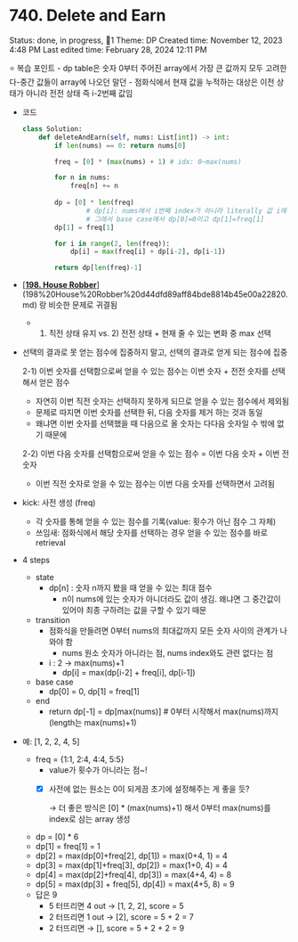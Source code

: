# 740. Delete and Earn

Status: done, in progress, 👀1
Theme: DP
Created time: November 12, 2023 4:48 PM
Last edited time: February 28, 2024 12:11 PM

<aside>
⭐ 복습 포인트
- dp table은 숫자 0부터 주어진 array에서 가장 큰 값까지 모두 고려한다-중간 값들이 array에 나오던 말던
- 점화식에서 현재 값을 누적하는 대상은 이전 상태가 아니라 전전 상태 즉 i-2번째 값임

</aside>

- 코드
    
    ```python
    class Solution:
        def deleteAndEarn(self, nums: List[int]) -> int:
            if len(nums) == 0: return nums[0]
    
            freq = [0] * (max(nums) + 1) # idx: 0~max(nums)
    
            for n in nums:
                freq[n] += n
            
            dp = [0] * len(freq)
    				# dp[i]: nums에서 i번째 index가 아니라 literally 값 i에 관한 정보 
    				# 그래서 base case에서 dp[0]=0이고 dp[1]=freq[1]
            dp[1] = freq[1]
    
            for i in range(2, len(freq)):
                dp[i] = max(freq[i] + dp[i-2], dp[i-1])
    
            return dp[len(freq)-1]
    ```
    
- [[**198. House Robber**](https://leetcode.com/problems/house-robber/solutions/846002/python-dynamic-programming-easy-solution-faster-than-95/?envType=study-plan-v2&envId=dynamic-programming)](198%20House%20Robber%20d44dfd89aff84bde8814b45e00a22820.md) 랑 비슷한 문제로 귀결됨
    - 1) 직전 상태 유지 vs. 2) 전전 상태 + 현재 줄 수 있는 변화 중 max 선택
- 선택의 결과로 못 얻는 점수에 집중하지 말고, 선택의 결과로 얻게 되는 점수에 집중
    
    2-1) 이번 숫자를 선택함으로써 얻을 수 있는 점수는 이번 숫자 + 전전 숫자를 선택해서 얻은 점수 
    
    - 자연히 이번 직전 숫자는 선택하지 못하게 되므로 얻을 수 있는 점수에서 제외됨
    - 문제로 따지면 이번 숫자를 선택한 뒤, 다음 숫자를 제거 하는 것과 동일
    - 왜냐면 이번 숫자를 선택했을 때 다음으로 올 숫자는 다다음 숫자일 수 밖에 없기 때문에
    
    2-2) 이번 다음 숫자를 선택함으로써 얻을 수 있는 점수 = 이번 다음 숫자 + 이번 전 숫자 
    
    - 이번 직전 숫자로 얻을 수 있는 점수는 이번 다음 숫자를 선택하면서 고려됨
- kick: 사전 생성 (freq)
    - 각 숫자를 통해 얻을 수 있는 점수를 기록(value: 횟수가 아닌 점수 그 자체)
    - 쓰임새: 점화식에서 해당 숫자를 선택하는 경우 얻을 수 있는 점수를 바로 retrieval
- 4 steps
    - state
        - dp[n] : 숫자 n까지 봤을 때 얻을 수 있는 최대 점수
            - n이 nums에 있는 숫자가 아니더라도 값이 생김. 왜냐면 그 중간값이 있어야 최종 구하려는 값을 구할 수 있기 때문
    - transition
        - 점화식을 만들려면 0부터 nums의 최대값까지 모든 숫자 사이의 관계가 나와야 함
            - nums 원소 숫자가 아니라는 점, nums index와도 관련 없다는 점
        - i : 2 → max(nums)+1
            - dp[i] = max(dp[i-2] + freq[i], dp[i-1])
    - base case
        - dp[0] = 0, dp[1] = freq[1]
    - end
        - return dp[-1] = dp[max(nums)] # 0부터 시작해서 max(nums)까지 (length는 max(nums)+1)
- 예: [1, 2, 2, 4, 5]
    - freq = {1:1, 2:4, 4:4, 5:5}
        - value가 횟수가 아니라는 점~!
        - [x]  사전에 없는 원소는 0이 되게끔 초기에 설정해주는 게 좋을 듯?
            
            → 더 좋은 방식은 [0] * (max(nums)+1) 해서 0부터 max(nums)를 index로 삼는 array 생성 
            
    - dp = [0] * 6
    - dp[1] = freq[1] = 1
    - dp[2] = max(dp[0]+freq[2], dp[1])  = max(0+4, 1) = 4
    - dp[3] = max(dp[1]+freq[3], dp[2]) = max(1+0, 4) = 4
    - dp[4] = max(dp[2]+freq[4], dp[3]) = max(4+4, 4) = 8
    - dp[5] = max(dp[3] + freq[5], dp[4]) = max(4+5, 8) = 9
    - 답은 9
        - 5 터뜨리면 4 out → [1, 2, 2], score = 5
        - 2 터뜨리면 1 out → [2], score = 5 + 2 = 7
        - 2 터뜨리면 → [], score = 5 + 2 + 2 = 9